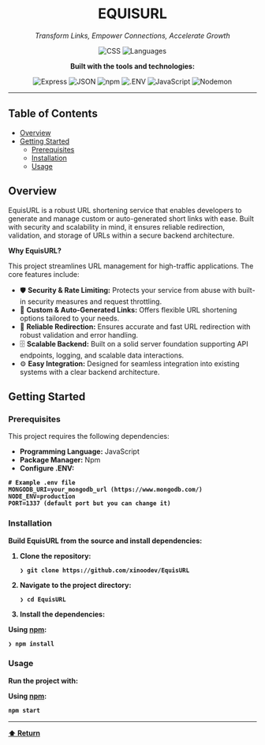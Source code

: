 <h1 align="center">EQUISURL</h1>

<p align="center">
  <em>Transform Links, Empower Connections, Accelerate Growth</em>
</p>

<p align="center">
  <img src="https://img.shields.io/badge/css-43.9%25-blue" alt="CSS">
  <img src="https://img.shields.io/badge/languages-3-blue" alt="Languages">
</p>

<p align="center">
  <strong>Built with the tools and technologies:</strong>
</p>

<p align="center">
  <img src="https://img.shields.io/badge/Express-000000.svg?style=flat&logo=Express&logoColor=white" alt="Express">
  <img src="https://img.shields.io/badge/JSON-000000.svg?style=flat&logo=JSON&logoColor=white" alt="JSON">
  <img src="https://img.shields.io/badge/npm-CB3837.svg?style=flat&logo=npm&logoColor=white" alt="npm">
  <img src="https://img.shields.io/badge/.ENV-gray.svg?style=flat&logo=dotenv&logoColor=white" alt=".ENV">
  <img src="https://img.shields.io/badge/JavaScript-F7DF1E.svg?style=flat&logo=JavaScript&logoColor=black" alt="JavaScript">
  <img src="https://img.shields.io/badge/Nodemon-76D04B.svg?style=flat&logo=Nodemon&logoColor=white" alt="Nodemon">
</p>

---

## Table of Contents

- [Overview](#overview)
- [Getting Started](#getting-started)
  - [Prerequisites](#prerequisites)
  - [Installation](#installation)
  - [Usage](#usage)

## Overview

<p>EquisURL is a robust URL shortening service that enables developers to generate and manage custom or auto-generated short links with ease. Built with security and scalability in mind, it ensures reliable redirection, validation, and storage of URLs within a secure backend architecture.</p>

<p><strong>Why EquisURL?</strong></p>

<p>This project streamlines URL management for high-traffic applications. The core features include:</p>

<ul class="list-disc pl-4 my-0">
    <li class="my-0">🛡️ <strong>Security &amp; Rate Limiting:</strong> Protects your service from abuse with built-in security measures and request throttling.</li>
    <li class="my-0">🔗 <strong>Custom &amp; Auto-Generated Links:</strong> Offers flexible URL shortening options tailored to your needs.</li>
    <li class="my-0">🚦 <strong>Reliable Redirection:</strong> Ensures accurate and fast URL redirection with robust validation and error handling.</li>
    <li class="my-0">🗄️ <strong>Scalable Backend:</strong> Built on a solid server foundation supporting API endpoints, logging, and scalable data interactions.</li>
    <li class="my-0">⚙️ <strong>Easy Integration:</strong> Designed for seamless integration into existing systems with a clear backend architecture.</li>
</ul>

## Getting Started

### Prerequisites

<p>This project requires the following dependencies:</p>

<ul class="list-disc pl-4 my-0">
    <li class="my-0"><strong>Programming Language:</strong> JavaScript</li>
    <li class="my-0"><strong>Package Manager:</strong> Npm</li>
    <li class="my-0"><strong>Configure .ENV:
</ul>

```env
# Example .env file
MONGODB_URI=your_mongodb_url (https://www.mongodb.com/)
NODE_ENV=production
PORT=1337 (default port but you can change it)
```

### Installation

<p>Build EquisURL from the source and install dependencies:</p>

<ol>
    <li class="my-0">
        <p><strong>Clone the repository:</strong></p>
        <pre><code class="language-sh">❯ git clone https://github.com/xinoodev/EquisURL</code></pre>
    </li>
    <li class="my-0">
        <p><strong>Navigate to the project directory:</strong></p>
        <pre><code class="language-sh">❯ cd EquisURL</code></pre>
    </li>
    <li class="my-0">
        <p><strong>Install the dependencies:</strong></p>
    </li>
</ol>

<p><strong>Using <a href="https://www.npmjs.com/">npm</a>:</strong></p>

<pre><code class="language-sh">❯ npm install</code></pre>

### Usage

<p>Run the project with:</p>

<p><strong>Using <a href="https://www.npmjs.com/">npm</a>:</strong></p>

```sh
npm start
```

<hr>

<div align="left" class=""><a href="#top">⬆ Return</a></div>
